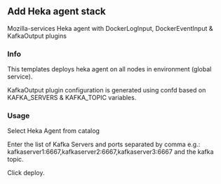## Add Heka agent stack

Mozilla-services Heka agent with DockerLogInput, DockerEventInput & KafkaOutput plugins

### Info

This templates deploys heka agent on all nodes in environment (global service).

KafkaOutput plugin configuration is generated using confd based on KAFKA_SERVERS & KAFKA_TOPIC variables.

### Usage

Select Heka Agent from catalog

Enter the list of Kafka Servers and ports separated by comma e.g.: kafkaserver1:6667,kafkaserver2:6667,kafkaserver3:6667 and the kafka topic.

Click deploy.
